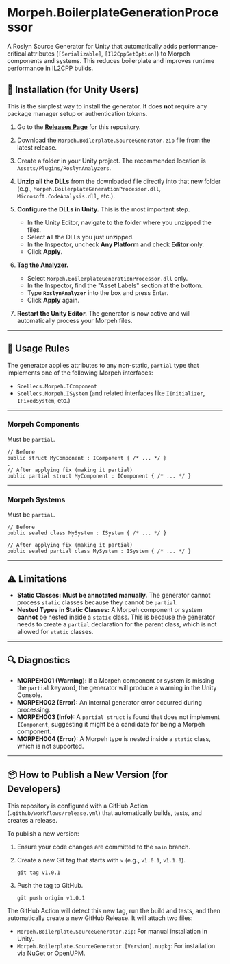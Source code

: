 # Morpeh.BoilerplateGenerationProcessor

A Roslyn Source Generator for Unity that automatically adds performance-critical attributes (`[Serializable]`, `[Il2CppSetOption]`) to Morpeh components and systems. This reduces boilerplate and improves runtime performance in IL2CPP builds.

## 🚀 Installation (for Unity Users)

This is the simplest way to install the generator. It does **not** require any package manager setup or authentication tokens.

1.  Go to the **[Releases Page](https://github.com/konrad-rzonca/Morpeh.BoilerplateGenerationProcessor/releases)** for this repository.

2.  Download the `Morpeh.Boilerplate.SourceGenerator.zip` file from the latest release.

3.  Create a folder in your Unity project. The recommended location is `Assets/Plugins/RoslynAnalyzers`.

4.  **Unzip all the DLLs** from the downloaded file directly into that new folder (e.g., `Morpeh.BoilerplateGenerationProcessor.dll`, `Microsoft.CodeAnalysis.dll`, etc.).

5.  **Configure the DLLs in Unity.** This is the most important step.
    * In the Unity Editor, navigate to the folder where you unzipped the files.
    * Select **all** the DLLs you just unzipped.
    * In the Inspector, uncheck **Any Platform** and check **Editor** only.
    * Click **Apply**.

6.  **Tag the Analyzer.**
    * Select `Morpeh.BoilerplateGenerationProcessor.dll` only.
    * In the Inspector, find the "Asset Labels" section at the bottom.
    * Type **`RoslynAnalyzer`** into the box and press Enter.
    * Click **Apply** again.

7.  **Restart the Unity Editor.** The generator is now active and will automatically process your Morpeh files.

---

## 📝 Usage Rules

The generator applies attributes to any non-static, `partial` type that implements one of the following Morpeh interfaces:
* `Scellecs.Morpeh.IComponent`
* `Scellecs.Morpeh.ISystem` (and related interfaces like `IInitializer`, `IFixedSystem`, etc.)

---

### Morpeh Components
Must be `partial`.

    // Before
    public struct MyComponent : IComponent { /* ... */ }
    .
    // After applying fix (making it partial)
    public partial struct MyComponent : IComponent { /* ... */ }

---

### Morpeh Systems
Must be `partial`.

    // Before
    public sealed class MySystem : ISystem { /* ... */ }
    
    // After applying fix (making it partial)
    public sealed partial class MySystem : ISystem { /* ... */ }

---

## ⚠️ Limitations

* **Static Classes:** **Must be annotated manually.** The generator cannot process `static` classes because they cannot be `partial`.
* **Nested Types in Static Classes:** A Morpeh component or system **cannot** be nested inside a `static` class. This is because the generator needs to create a `partial` declaration for the parent class, which is not allowed for `static` classes.

---

## 🔍 Diagnostics

* **MORPEH001 (Warning):** If a Morpeh component or system is missing the `partial` keyword, the generator will produce a warning in the Unity Console.
* **MORPEH002 (Error):** An internal generator error occurred during processing.
* **MORPEH003 (Info):** A `partial struct` is found that does not implement `IComponent`, suggesting it might be a candidate for being a Morpeh component.
* **MORPEH004 (Error):** A Morpeh type is nested inside a `static` class, which is not supported.

---

## 📦 How to Publish a New Version (for Developers)

This repository is configured with a GitHub Action (`.github/workflows/release.yml`) that automatically builds, tests, and creates a release.

To publish a new version:
1.  Ensure your code changes are committed to the `main` branch.
2.  Create a new Git tag that starts with `v` (e.g., `v1.0.1`, `v1.1.0`).

        git tag v1.0.1

3.  Push the tag to GitHub.

        git push origin v1.0.1


The GitHub Action will detect this new tag, run the build and tests, and then automatically create a new GitHub Release. It will attach two files:
* `Morpeh.Boilerplate.SourceGenerator.zip`: For manual installation in Unity.
* `Morpeh.Boilerplate.SourceGenerator.[Version].nupkg`: For installation via NuGet or OpenUPM.